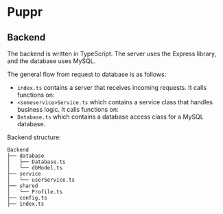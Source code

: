 # Puppr

## Backend

The backend is written in TypeScript. The server uses the Express library, and the database uses MySQL.

The general flow from request to database is as follows:

- `index.ts` contains a server that receives incoming requests. It calls functions on:
- `<someservice>Service.ts` which contains a service class that handles business logic. It calls functions on:
- `Database.ts` which contains a database access class for a MySQL database.

Backend structure:
```
Backend
├── database
│   ├── Database.ts
│   └── dbModel.ts
├── service
│   └── userService.ts
├── shared
│   └── Profile.ts
├── config.ts
├── index.ts
```

